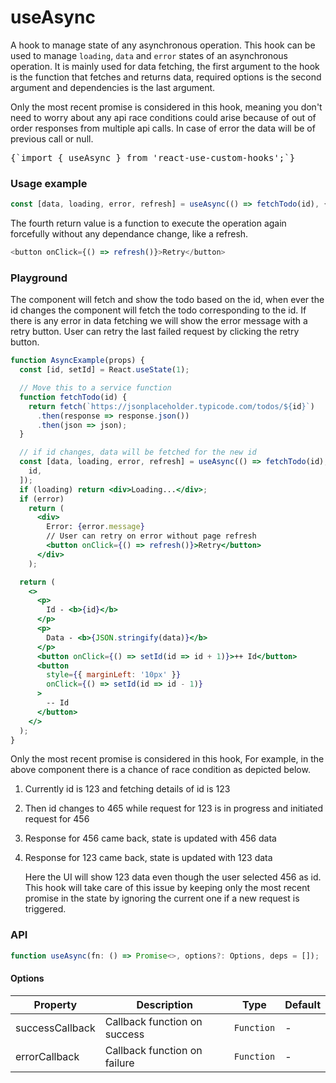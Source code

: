 # useAsync

A hook to manage state of any asynchronous operation. This hook can be used to manage `loading`, `data` and `error` states of an asynchronous operation. It is mainly used for data fetching, the first argument to the hook is the function that fetches and returns data, required options is the second argument and dependencies is the last argument.

Only the most recent promise is considered in this hook, meaning you don't need to worry about any api race conditions could arise because of out of order responses from multiple api calls. In case of error the data will be of previous call or null.

<pre>{`import { useAsync } from 'react-use-custom-hooks';`}</pre>

### Usage example

```typescript
const [data, loading, error, refresh] = useAsync(() => fetchTodo(id), {}, [id]);
```

The fourth return value is a function to execute the operation again forcefully without any dependance change, like a refresh.

```typescript
<button onClick={() => refresh()}>Retry</button>
```

### Playground

The component will fetch and show the todo based on the id, when ever the id changes the component will fetch the todo corresponding to the id. If there is any error in data fetching we will show the error message with a retry button. User can retry the last failed request by clicking the retry button.

```jsx live
function AsyncExample(props) {
  const [id, setId] = React.useState(1);

  // Move this to a service function
  function fetchTodo(id) {
    return fetch(`https://jsonplaceholder.typicode.com/todos/${id}`)
      .then(response => response.json())
      .then(json => json);
  }

  // if id changes, data will be fetched for the new id
  const [data, loading, error, refresh] = useAsync(() => fetchTodo(id), {}, [
    id,
  ]);
  if (loading) return <div>Loading...</div>;
  if (error)
    return (
      <div>
        Error: {error.message}
        // User can retry on error without page refresh
        <button onClick={() => refresh()}>Retry</button>
      </div>
    );

  return (
    <>
      <p>
        Id - <b>{id}</b>
      </p>
      <p>
        Data - <b>{JSON.stringify(data)}</b>
      </p>
      <button onClick={() => setId(id => id + 1)}>++ Id</button>
      <button
        style={{ marginLeft: '10px' }}
        onClick={() => setId(id => id - 1)}
      >
        -- Id
      </button>
    </>
  );
}
```

Only the most recent promise is considered in this hook, For example, in the above component there is a chance of race condition as depicted below.

1.  Currently id is 123 and fetching details of id is 123
2.  Then id changes to 465 while request for 123 is in progress and initiated request for 456
3.  Response for 456 came back, state is updated with 456 data
4.  Response for 123 came back, state is updated with 123 data

    Here the UI will show 123 data even though the user selected 456 as id. This hook will take care of this issue by keeping only the most recent promise in the state by ignoring the current one if a new request is triggered.

### API

```typescript
function useAsync(fn: () => Promise<>, options?: Options, deps = []);
```

#### Options

| Property        | Description                  | Type       | Default |
| --------------- | ---------------------------- | ---------- | ------- |
| successCallback | Callback function on success | `Function` | -       |
| errorCallback   | Callback function on failure | `Function` | -       |
